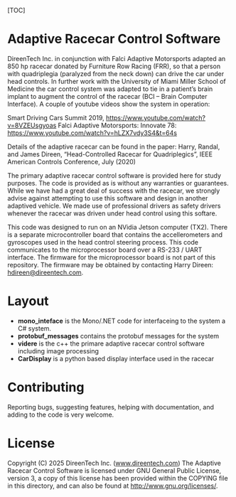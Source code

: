 [TOC]

Adaptive Racecar Control Software
=================================

DireenTech Inc. in conjunction with Falci Adaptive Motorsports adapted an 850 hp racecar donated by Furniture Row Racing (FRR), so that a person with quadriplegia (paralyzed from the neck down) can drive the car under head controls.  In further work with the University of Miami Miller School of Medicine the car control system was adapted to tie in a patient’s brain implant to augment the control of the racecar (BCI – Brain Computer Interface).  A couple of youtube videos show the system in operation:

   Smart Driving Cars Summit 2019, https://www.youtube.com/watch?v=8VZEUsgyoas
   Falci Adaptive Motorsports: Innovate 78: https://www.youtube.com/watch?v=hLZX7vdy3S4&t=64s
 
 Details of the adaptive racecar can be found in the paper: Harry, Randal, and James Direen, “Head-Controlled Racecar for Quadriplegics”, IEEE American Controls Conference, July (2020)

The primary adaptive racecar control software is provided here for study purposes. The code is provided as is without any warranties or guarantees. While we have had a great deal of success with the racecar, we strongly advise against attempting to use this software and design in another adaptived vehicle.  We made use of professional drivers as safety drivers whenever the racecar was driven under head control using this softare.   

This code was designed to run on an NVidia Jetson computer (TX2).  There is a separate microcontroller board that contains the accellerometers and gyroscopes used in the head control steering process.  This code communicates to the microprocessor board over a RS-233 / UART interface.  The firmware for the microprocessor board is not part of this repository.  The firmware may be obtained by contacting Harry Direen:  hdireen@direentech.com.


Layout
======

* **mono_inteface** is the Mono/.NET code for interfaceing to the system a C# system.
* **protobuf_messages** contains the protobuf messages for the system
* **videre** is the c++ the primare adaptive racecar control software including image processing 
* **CarDisplay** is a python based display interface used in the racecar


Contributing
============
Reporting bugs, suggesting features, helping with documentation, and adding to the code is very welcome. 

License
=======

Copyright (C) 2025  DireenTech Inc. (www.direentech.com)
The Adaptive Racecar Control Software is licensed under GNU General Public License, version 3, a copy of this license has been provided within the COPYING file in this directory, and can also be found at <http://www.gnu.org/licenses/>.
 

